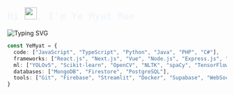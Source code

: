<h2 style="font-family: 'Fira Code', monospace; font-size: 22px; color: #f0f6fc;">
  Hi <img src="https://media.giphy.com/media/hvRJCLFzcasrR4ia7z/giphy.gif" width="28">, I'm Ye Myat Moe
</h2>
<p>
  <img src="https://readme-typing-svg.herokuapp.com?font=Fira+Code&size=20&pause=200&color=F0F6FC&width=435&lines=Full-Stack+Developer;ML+%2F+AI+Explorer;Dest" alt="Typing SVG" />
</p>



```ts
const YeMyat = {
  code: ["JavaScript", "TypeScript", "Python", "Java", "PHP", "C#"],
  frameworks: ["React.js", "Next.js", "Vue", "Node.js", "Express.js", "Laravel", "Flask"],
  ml: ["YOLOv5", "Scikit-learn", "OpenCV", "NLTK", "spaCy", "TensorFlow", "PyTorch", "SHAP", "LIME",],
  databases: ["MongoDB", "Firestore", "PostgreSQL"],
  tools: ["Git", "Firebase", "Streamlit", "Docker", "Supabase", "WebSocket", "Vercel", "Unity"],
}

